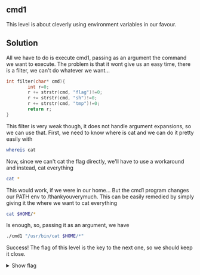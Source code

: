 ## cmd1
This level is about cleverly using environment variables in our favour.

## Solution
All we have to do is execute cmd1, passing as an argument the command we want to execute. The problem is that it wont give us an easy time, there is a filter, we can't do whatever we want...
```c
int filter(char* cmd){
        int r=0;
        r += strstr(cmd, "flag")!=0;
        r += strstr(cmd, "sh")!=0;
        r += strstr(cmd, "tmp")!=0;
        return r;
}
```
This filter is very weak though, it does not handle argument expansions, so we can use that. First, we need to know where is cat and we can do it pretty easily with
```bash
whereis cat
```
Now, since we can't cat the flag directly, we'll have to use a workaround and instead, cat everything
```bash
cat *
```
This would work, if we were in our home... But the cmd1 program changes our PATH env to /thankyouverymuch. This can be easily remedied by simply giving it the where we want to cat everything
```bash
cat $HOME/*
```
Is enough, so, passing it as an argument, we have
```bash
./cmd1 "/usr/bin/cat $HOME/*"
```
Success!
The flag of this level is the key to the next one, so we should keep it close.
<details>
  <summary>Show flag</summary>

	PATH_environment?_Now_I_really_g3t_it,_mommy!

</details>
